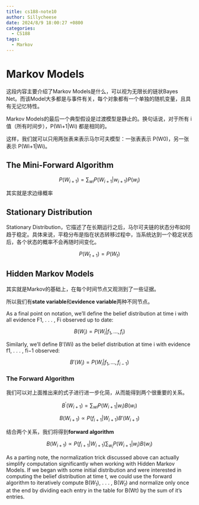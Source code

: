 ```yaml
---
title: cs188-note10
author: Sillycheese
date: 2024/8/9 18:00:27 +0800
categories:
  - CS188
tags:
  - Markov
---
```

# Markov Models

这段内容主要介绍了Markov Models是什么，可以视为无限长的链状Bayes Net。而该Model大多都是与事件有关，每个对象都有一个单独的随机变量，且具有无记忆特性。

Markov Models的最后一个典型假设是过渡模型是静止的。换句话说，对于所有 i 值（所有时间步），P(Wi+1|Wi) 都是相同的。

这样，我们就可以只用两张表来表示马尔可夫模型：一张表表示 P(W0)，另一张表示 P(Wi+1|Wi)。

## The Mini-Forward Algorithm

$$
P(W_{i+1}) = \sum_{wi} P(W_{i+1}|w_{i+1})P(w_i)
$$

其实就是求边缘概率

## Stationary Distribution

Stationary Distribution，它描述了在长期运行之后，马尔可夫链的状态分布如何趋于稳定。具体来说，平稳分布是指在状态转移过程中，当系统达到一个稳定状态后，各个状态的概率不会再随时间变化。

$$
P(W_{t+1}) = P(W_t )
$$

## Hidden Markov Models

其实就是Markov的基础上，在每个时间节点又观测到了一些证据。

所以我们有**state variable**和**evidence variable**两种不同节点。

As a final point on notation, we’ll define the belief distribution at time i with all evidence F1, . . . , Fi observed up to date:

$$
B(W_i) = P(W_i| f_1, . . . , f_i)
$$

Similarly, we’ll define B′(Wi) as the belief distribution at time i with evidence f1, . . . , fi−1 observed:

$$
B′(W_i) = P(W_i| f_1, . . . , f_{i−1})
$$
###  The Forward Algorithm

我们可以对上面推出来的式子进行进一步化简，从而能得到两个很重要的关系。

$$
B^′(W_{i+1}) = \sum_{wi}P(W_{i+1}|w_i)B(w_i)
$$

$$
B(W_{i+1}) \propto P(f_{i+1} | W_{i+1}) B'(W_{i+1})
$$

结合两个关系，我们将得到**forward algorithm**

$$
B(W_{i+1}) \propto P(f_{i+1} | W_{i+1})\sum_{w_i} P(W_{i+1} | w_i) B(w_i)
$$

As a parting note, the normalization trick discussed above can actually simplify computation significantly when working with Hidden Markov Models. If we began with some initial distribution and were interested in computing the belief distribution at time t, we could use the forward algorithm to iteratively compute B($W_1$), . . . , B($W_t$) and normalize only once at the end by dividing each entry in the table for B(Wt) by the sum of it’s entries.









